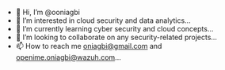 - 👋 Hi, I’m @ooniagbi
- 👀 I’m interested in cloud security and data analytics...
- 🌱 I’m currently learning cyber security and cloud concepts...
- 💞️ I’m looking to collaborate on any security-related projects...
- 📫 How to reach me oniagbi@gmail.com and openime.oniagbi@wazuh.com...

<!---
ooniagbi/ooniagbi is a ✨ special ✨ repository because its `README.md` (this file) appears on your GitHub profile.
You can click the Preview link to take a look at your changes.
--->
